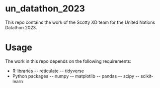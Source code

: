 # un_datathon_2023

This repo contains the work of the Scotty XD team for the United Nations Datathon 2023.

# Usage

The work in this repo depends on the following requirements:
- R libraries
	-- reticulate
	-- tidyverse
- Python packages
	-- numpy
	-- matplotlib
	-- pandas
	-- scipy
	-- scikit-learn
